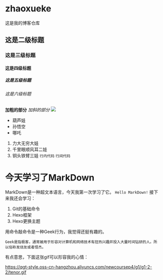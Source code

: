 # zhaoxueke
这是我的博客仓库
## 这是二级标题
### 这是三级标题
#### 这是四级标题
##### 这是五级标题
###### 这是六级标题
**加粗的部分**
*加斜的部分*
![](https://uploadfile.huiyi8.com/2014/0617/20140617094119213.jpg)
* 葫芦娃
* 孙悟空
* 哪吒
1. 力大无穷大娃
1. 千里眼顺风耳二娃
1. 铜头铁臂三娃
`行内代码`
```行间代码```
# 今天学习了MarkDown
MarkDown是一种超文本语言，今天我第一次学习了它。
`Hello MarkDown!`
接下来我还会学习：
1. Git的基础命令
2. Hexo框架
3. Hexo更换主题

用命令敲命令是一种Geek行为，我觉得还挺有趣的。

```Geek是指极客，通常被用于形容对计算机和网络技术有狂热兴趣并投入大量时间钻研的人。所以俗称发烧友或者怪杰。```

有点意思，下面这张gif可以形容我的心情：

https://qgt-style.oss-cn-hangzhou.aliyuncs.com/newcoursep4/g1/g1-2-2/tenor.gif
